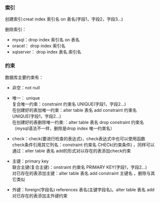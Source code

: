 ### 索引

创建索引:creat index 索引名 on 表名(字段1，字段2，字段3...)

删除索引：

 - mysql：drop index 索引名  on  表名
 - oracel： drop index 索引名
 - sqlserver： drop index 表名.索引名

### 约束

数据库主要约束有：

 - 非空：not  null 
 
 - 唯一： unique</br>
     复合唯一约束：constraint  约束名  UNIQUE(字段1，字段2...)</br>
     在创建好的表加唯一约束：alter table 表名  add constraint  约束名  UNIQUE(字段1，字段2...)</br>
     在创建好的表删除唯一约束:：alter table 表名 drop  constraint 约束名（mysql语法不一样，删除是drop index 唯一约束名）


 - check：check(要进行检查的表达式)，check表达式中也可以使用函数</br>
         check条件引用其它列名：constraint 约束名  CHECk(约束条件) ，同样可以通过：alter table 表名  add的形式对以存在的表添加check约束
 
 - 主键：primary key</br>
     联合主键(复合主键)：onstraint  约束名  PRIMARY KEY(字段1，字段2...)</br>
     对已存在的表添加主键：alter table 表名 add constraint 主键名 ，删除与其它类似
 
 - 外键：foreign(字段名)  references 表名(主键字段名)。alter table 表名 add 对已存在的表添加主外键约束